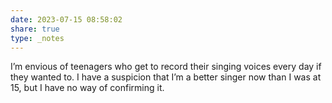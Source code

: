 ```yaml
---
date: 2023-07-15 08:58:02
share: true
type: _notes
---
```

I’m envious of teenagers who get to record their singing voices every day if they wanted to. I have a suspicion that I’m a better singer now than I was at 15, but I have no way of confirming it. 
